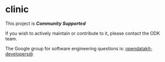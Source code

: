 # clinic

This project is __*Community Supported*__

If you wish to actively maintain or contribute to it, please contact the ODK team.

The Google group for software engineering questions is: [opendatakit-developers@](https://groups.google.com/forum/#!forum/opendatakit-developers)
